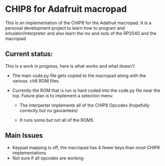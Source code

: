 # CHIP8 for Adafruit macropad

This is an implementation of the CHIP8 for the Adafruit macropad.  It is
a personal development project to learn how to program and emulator/interpreter
and also learn the ins and outs of the RP2040 and the macropad

## Current status:
This is a work in progress, here is what works and what doesn't

 - The main code.py file gets copied to the macropad along with the various .ch8
ROM files.

- Currently the ROM that is run is hard coded into the code.py file near the
  top. Future plan is to implement a selection menu

  - The interperter implements all of the CHIP8 Opcodes (hopefully correctly
    but no gaurantees)

  - It runs some but not all of the ROMS

## Main Issues
 - Keypad mapping is off, the macropad has 4 fewer keys than most CHIP8
   implementations
 - Not sure if all opcodes are working
